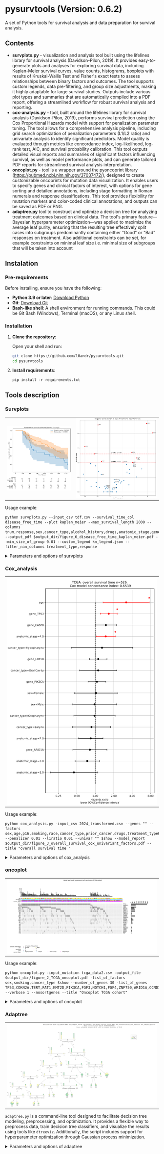 # pysurvtools (Version: 0.6.2)
A set of Python tools for survival analysis and data preparation for survival analysis.

## Contents

* <b>survplots.py</b> - visualization and analysis tool built using the lifelines library for survival analysis (Davidson-Pilon, 2019). It provides easy-to-generate plots and analyses for exploring survival data, including Kaplan-Meier survival curves, value counts, histograms, boxplots with results of Kruskal-Wallis Test and Fisher's exact tests to assess relationships between binary factors and outcomes. The tool supports custom legends, data pre-filtering, and group size adjustments, making it highly adaptable for large survival studies. Outputs include various plot types and summaries that are automatically compiled into a PDF report, offering a streamlined workflow for robust survival analysis and reporting. <br>
* <b>cox-analysis.py</b> - tool, built around the lifelines library for survival analysis (Davidson-Pilon, 2019), performs survival prediction using the Cox Proportional Hazards model with support for penalization parameter tuning. The tool allows for a comprehensive analysis pipeline, including grid search optimization of penalization parameters (L1/L2 ratio) and univariate analysis to identify significant predictors. Model quality is evaluated through metrics like concordance index, log-likelihood, log-rank test, AIC, and survival probability calibration. This tool outputs detailed visual reports and summaries of significant factors influencing survival, as well as model performance plots, and can generate tailored PDF reports for streamlined survival analysis interpretation. <br>
* <b>oncoplot.py</b> -  tool is a wrapper around the pyoncoprint library (https://pubmed.ncbi.nlm.nih.gov/37037472/), designed to create customizable oncoprints for mutation data visualization. It enables users to specify genes and clinical factors of interest, with options for gene sorting and detailed annotations, including stage formatting in Roman numerals and response classifications. This tool provides flexibility for mutation markers and color-coded clinical annotations, and outputs can be saved as PDF or PNG.  <br>
* <b>adaptree.py</b> tool to construct and optimize a decision tree for analyzing treatment outcomes based on clinical data. The tool's primary feature—Bayesian hyperparameter optimization—was applied to maximize the average leaf purity, ensuring that the resulting tree effectively split cases into subgroups predominantly containing either "Good" or "Bad" responses on treatment. Also additional constraints can be set, for example constraints on minimal leaf size i.e. minimal size of subgroups that will be taken into account <br>
## Instalation

### Pre-requirements

Before installing, ensure you have the following:

- **Python 3.9 or later**: [Download Python](https://www.python.org/downloads/)
- **Git**: [Download Git](https://git-scm.com/downloads)
- **Bash-like shell**: A shell environment for running commands. This could be Git Bash (Windows), Terminal (macOS), or any Linux shell.

### Installation

1. **Clone the repository**:

   Open your shell and run:
   ```bash
   git clone https://github.com/l0andr/pysurvtools.git
   cd pysurvtools
   ```
2. **Install requirements**:

   ```  
   pip install -r requirements.txt
   ```
## Tools description

### Survplots

<table>
   <tr>
      <td>
         <img src= "img/survplots_exmp1.png" >
      </td>
      <td>
         <img src= "img/survplots_exmp2.png" >
      </td>
   </tr>
</table>

Usage example:
```
python survplots.py --input_csv tdf.csv --survival_time_col disease_free_time --plot kaplan_meier --max_survival_length 2000 --columns tnum,response,sex,cancer_type,alcohol_history,drugs,anatomic_stage,gene_FGF4,gene_CDKN2A,gene_MYL1,gene_ARID2 --output_pdf $output_dir/figure_6_disease_free_time_kaplan_meier.pdf --min_size_of_group 0.01 --custom_legend km_legend.json --filter_nan_columns treatment_type,response

```


<details>
     <summary>Parameters and options of survplots</summary>

| Option                   | Description                                                                                                                                                                         | Type     | Default Value       |
|--------------------------|-------------------------------------------------------------------------------------------------------------------------------------------------------------------------------------|----------|---------------------|
| `--input_csv`            | Path to the input CSV file containing survival data. This file should include relevant columns, such as patient IDs, event status, and survival time.                               | `str`    | **Required**        |
| `--output_pdf`           | Path to the output PDF file where all generated figures will be saved.                                                                                                             | `str`    | **Required**        |
| `--plot`                 | Type of plot to generate. Options include: `kaplan_meier`, `pieplots`, `floathistograms`, `valuecounts`, and `fisher_exact_test`.                                                  | `str`    | `"kaplan_meier"`    |
| `--status_col`           | Column name for the event status indicator (e.g., whether an event, such as death or relapse, has occurred).                                                                       | `str`    | `"status"`          |
| `--survival_time_col`    | Column name for survival time, usually recorded in days.                                                                                                                           | `str`    | `"survival_in_days"`|
| `--patient_id_col`       | Column name for patient IDs, useful for linking observations.                                                                                                                      | `str`    | `"patient_id"`      |
| `--columns`              | One or more specific columns to include in the plot. Separate multiple columns with commas. Supports wildcard `*` at the end to include columns starting with a specific prefix. | `str`    | `""`                |
| `--min_size_of_group`    | Minimum group size for Kaplan-Meier plots, defined as a fraction of all cases. Helps exclude small groups from analysis.                                                            | `float`  | `0.07`              |
| `--max_amount_of_groups` | Maximum number of groups per factor to display. Ensures the plot remains readable by limiting the number of groups.                                                                 | `int`    | `10`                |
| `--max_survival_length`  | Maximum time interval (in days) to consider for Kaplan-Meier plots. Any survival times beyond this will be truncated to the specified length.                                      | `float`  | `1825` (5 years)    |
| `--show`                 | If set, displays plots interactively in addition to saving them to the PDF.                                                                                                        | `flag`   | `False`             |
| `--verbose`              | Verbose level for logging output, where `0` is silent and higher numbers increase the level of detail.                                                                             | `int`    | `1`                 |
| `--custom_legend`        | Path to a JSON file containing custom legends for Kaplan-Meier plot labels. The JSON format should define group labels for each column used in the plot.                           | `str`    | `None`              |
| `--filter_nan_columns`   | Comma-separated list of columns in which NaN values will be filtered out. This helps ensure that missing data in these columns does not interfere with plotting.                   | `str`    | `""`                |
| `--title`                | Title for the plot, which will appear in the output figures.                                                                                                                       | `str`    | `""`                |

#### Plot Types

SurvPlots supports a variety of plot types, each tailored for different aspects of survival data visualization:

1. **Kaplan-Meier Plot (`kaplan_meier`)**  
   Generates Kaplan-Meier survival curves for specified groups, useful for comparing survival distributions across categories or treatment groups. This plot type supports grouping by categorical variables and allows custom legends to clarify group labels.

2. **Pie Charts (`pieplots`)**  
   Creates pie charts for categorical variables, providing an intuitive visualization of the distribution across categories. This plot is helpful for understanding the proportion of different categories within the dataset.

3. **Histograms (`floathistograms`)**  
   Plots histograms for continuous (float) variables, displaying their distribution across bins. Median values are annotated in each plot to provide a summary of the central tendency.

4. **Value Counts (`valuecounts`)**  
   Produces bar plots showing the count of each unique value in the specified columns, with percentages labeled on the bars. This plot is ideal for categorical variables, offering a clear representation of the frequency distribution.

5. **Fisher’s Exact Test (`fisher_exact_test`)**  
   Conducts Fisher’s exact test on specified binary factors and outputs a scatter plot with odds ratios and p-values. Significant associations are highlighted, with p-values and odds ratios clearly labeled, aiding in the identification of potentially important relationships between factors.

6. **Kruskal-Wallis Test (`kruskal_wallis_test`)**                                                                                                                                                                                                              
   The Kruskal-Wallis test is a non-parametric method used to determine if there are statistically significant differences between three or more groups. the plot_kruskal_wallis_boxplot
function generates boxplots for comparing multiple groups based on a continuous variable. It calculates the Kruskal-Wallis H test statistic and displays the p-value on the plot. This test helps in assessing whether there are 
significant differences in the distribution of a continuous variable across different categories or groups, providing insights into potential relationships or patterns within the data.
---
</details>

### Cox_analysis

<table>
   <tr>
      <td>
         <img src= "img/cox_analysis_exmp1.png" >
      </td>
   </tr>
</table>

Usage example:
```
python cox_analysis.py -input_csv 2024_transformed.csv --genes "" --factors sex,age,p16,smoking,race,cancer_type,prior_cancer,drugs,treatment_type0,total_mutations,anatomic_stage,msi_status,tmb_level,lvi,pni,smoking_packs,pdl1_category,response_0,alcohol_history --penalizer 0.01 --l1ratio 0.01 --univar "" $show --model_report $output_dir/figure_3_overall_survival_cox_univariant_factors.pdf --title "overall survival time "
```


<details>
     <summary>Parameters and options of cox_analysis</summary>

| Option                   | Description                                                                                                                                                                       | Type     | Default Value         |
|--------------------------|-----------------------------------------------------------------------------------------------------------------------------------------------------------------------------------|----------|-----------------------|
| `-input_csv`             | Path to the input CSV file containing survival data. This file should include columns like patient IDs, event status, survival time, and relevant covariates.                     | `str`    | **Required**          |
| `--min_cases`            | Minimum number of cases required for mutation columns. Genes with fewer cases are excluded from the analysis.                                                                     | `int`    | `3`                   |
| `--genes`                | Comma-separated list of genes of interest for the analysis.                                                                                                                       | `str`    | `None`                |
| `--factors`              | Comma-separated list of additional factors of interest to be included in the model.                                                                                               | `str`    | `None`                |
| `--status_col`           | Column name representing the event status (e.g., death or relapse).                                                                                                              | `str`    | `"status"`            |
| `--survival_time_col`    | Column name representing survival time, typically recorded in days.                                                                                                              | `str`    | `"survival_in_days"`  |
| `--patient_id_col`       | Column name for patient IDs to ensure observations are properly tracked.                                                                                                          | `str`    | `"patient_id"`        |
| `--calib_t0`             | Time used for model calibration in survival probability calculations.                                                                                                             | `int`    | `1900`                |
| `--l1ratio`              | Ratio of L1 regularization in the Cox model’s penalty. If negative, a grid search is performed to optimize this value.                                                            | `float`  | `-1`                  |
| `--penalizer`            | Penalization parameter for the Cox model optimizer. If negative, a grid search is performed to find the optimal value.                                                            | `float`  | `-1`                  |
| `--opt_report`           | Path for saving the optimization report PDF, detailing results from grid search and parameter tuning.                                                                             | `str`    | `"cox_optim_report.pdf"` |
| `--model_report`         | Path for saving the model report PDF, including model summary and statistical tests.                                                                                              | `str`    | `"cox_model_report.pdf"`  |
| `--univar`               | If set, performs univariate analysis on specified factors, varying each factor in isolation.                                                                                      | `str`    | `None`                |
| `--verbose`              | Verbose level for logging output, where `0` is silent and higher numbers increase the level of detail.                                                                            | `int`    | `1`                   |
| `--show`                 | If set, displays plots interactively in addition to saving them to the PDF.                                                                                                       | `flag`   | `False`               |
| `--plot_outcome`         | If set, generates and displays plots of partial effects on the outcome.                                                                                                          | `flag`   | `False`               |
| `--filter_nan`           | If set, removes rows with NaN values across gene and factor columns.                                                                                                              | `flag`   | `False`               |
| `--filter_nan_columns`   | Comma-separated list of columns to filter out NaN values from, ensuring completeness in specific variables.                                                                      | `str`    | `""`                  |
| `--title`                | Title for the plot, which will appear in the output figures.                                                                                                                      | `str`    | `""`                  |

#### Cox-Analysis Plot Types and Outputs

The **Cox-Analysis** tool, built around the **lifelines** library for survival analysis ([Davidson-Pilon, 2019](https://doi.org/10.21105/joss.01317)), supports various plots and statistical summaries for analyzing survival data:

1. **Univariate Analysis Plot**  
   Conducts univariate Cox regression for each specified factor individually, allowing visualization of the hazard ratios and confidence intervals. This plot highlights factors with significant effects on survival, helping to identify potential predictors for further analysis.

2. **Grid Search Optimization Heatmaps**  
   When L1 ratio and penalizer values are set to `-1`, the tool performs a grid search and generates heatmaps of model performance metrics (e.g., concordance index, log-likelihood) across different parameter combinations. These plots provide insights into optimal penalization settings for the Cox model.

3. **Model Summary and Tree Plot**  
   Once the model is fit, the tool generates a forest plot of significant factors with hazard ratios and confidence intervals. This summary plot visually conveys the risk associated with each factor, aiding in the interpretation of multivariate results.
 
</details>        

### oncoplot

<table>
   <tr>
      <td>
         <img src= "img/oncoplot_exmp1.png" >
      </td>
   </tr>
</table>

Usage example:
```
python oncoplot.py -input_mutation tcga_data2.csv -output_file $output_dir/figure_2_TCGA_oncoplot.pdf -list_of_factors sex,smoking,cancer_type $show --number_of_genes 30 -list_of_genes TP53,CDKN2A,TERT,FAT1,KMT2D,PIK3CA,FGF3,NOTCH1,FGF4,ZNF750,ARID1A,CCND1,LRP1B,CDKN2B,EGFR,KMT2C,CASP8,NFE2L2,CYLD,FBXW7,FLCN,MTAP,MYL1,NOTCH3,SMAD4,SOX2,B2M,ARID2,ASXL1,CIC --verbose 1 --nosortgenes --title "Oncoplot TCGA cohort"
```
<details>
     <summary>Parameters and options of oncoplot</summary>

   ## pyoncoplot Tool Options

| Option               | Description                                                                                                                                                        | Type     | Default Value       |
|----------------------|--------------------------------------------------------------------------------------------------------------------------------------------------------------------|----------|---------------------|
| `-input_mutation`    | Path to the input file containing mutation data. This file should include columns like `patient_id` and columns for gene mutation statuses.                       | `str`    | **Required**        |
| `-output_file`       | Path to the output file where the oncoplot will be saved. Accepts `.pdf` or `.png` file formats.                                                                   | `str`    | **Required**        |
| `-list_of_factors`   | Comma-separated list of clinical or categorical factors to display as annotations above the oncoplot.                                                             | `str`    | **Required**        |
| `-list_of_genes`     | Comma-separated list of specific genes to display on the oncoplot. Only these genes will be included, if provided.                                                | `str`    | `""`                |
| `--nosortgenes`      | If set, disables sorting of genes on the plot. By default, genes are sorted by mutation frequency.                                                                | `flag`   | `False`             |
| `--show`             | If set, displays the oncoplot interactively in addition to saving it to a file.                                                                                   | `flag`   | `False`             |
| `--number_of_genes`  | Number of genes to display on the plot, selected based on mutation frequency if `-list_of_genes` is not specified.                                                | `int`    | `20`                |
| `--verbose`          | Verbose level for logging output, where `0` is silent and higher numbers increase the level of detail.                                                            | `int`    | `1`                 |
| `--title`            | Title for the oncoplot, which will appear at the top of the figure.                                                                                               | `str`    | `""`                |

## pyoncoplot Plot Features and Annotations

The **pyoncoplot** tool, based on the **pyoncoprint** library ([PubMed link](https://pubmed.ncbi.nlm.nih.gov/37037472/)), generates oncoprints for visualizing mutation data across patients and genes. It allows for customization and includes various options for annotations and formatting:

1. **Oncoplot Display of Mutation Types**  
   The oncoplot represents mutations across patients for each specified gene, with mutation types marked by distinct symbols. Genes with frequent mutations are highlighted by default. Users can also provide a specific list of genes for display, ensuring that only relevant genes are shown.

2. **Sorting and Selection of Genes**  
   Genes can be automatically sorted by mutation frequency, or users can disable sorting (`--nosortgenes`) to retain the order from the input file. Additionally, users can limit the number of genes displayed using `--number_of_genes`, helping to focus on the most impactful mutations.

3. **Clinical Annotations Above the Plot**  
   Clinical factors (e.g., stage, response) specified with `-list_of_factors` are added as annotations above the oncoplot. These annotations are color-coded based on unique values, with automatic replacement of values (e.g., stages represented as Roman numerals, response classifications) for easier interpretation.

4. **Color-Coded Legends for Annotations**  
   A color legend is automatically generated for each annotated factor, providing clarity on categories such as stages or treatment responses. The color maps are customizable and automatically adjust to fit unique values for each annotation.

5. **Output as PDF or PNG**  
   The oncoplot can be saved as a PDF (multi-page) or PNG (single image) file, making it easy to incorporate into reports or presentations. The tool also supports interactive viewing with `--show` for detailed examination.

</details>

### Adaptree


<table>
   <tr>
      <td>
         <img src= "img/deciontree_exmp.png" >
      </td>
   </tr>
</table>


`adaptree.py` is a command-line tool designed to facilitate decision tree modeling, preprocessing, and optimization. It provides a flexible way to preprocess data, train decision tree classifiers, and visualize the results using tools like `dtreeviz`. Additionally, the script includes support for hyperparameter optimization through Gaussian process minimization.
<details>
     <summary>Parameters and options of adaptree</summary>
#### Key Features
- **Data Preprocessing**:
  - Categorical variable renaming and one-hot encoding.
  - Automatic handling of missing values by median imputation.
  - Filtering rows based on NaN values in specified columns.
- **Model Training**:
  - Decision tree training with configurable hyperparameters like `max_depth`, `min_samples_leaf`, and `ccp_alpha`.
  - Supports loading and saving models in `.pickle` format.
- **Hyperparameter Optimization**:
  - Uses Bayesian optimization to find the best parameters for decision tree models.
- **Visualization**:
  - Creates decision tree visualizations using `plot_tree` or `dtreeviz`.

#### Usage Example
```bash
python adaptree.py -input_csv data.csv -ycolumn target_column --xcolumns feature1,feature2,feature3 --filter_nan_columns feature1 --output_model tree_model.pkl --verbose 2 --min_weight_fraction_leaf 0.02 --max_depth 10 --criteria entropy
```
| Option                     | Description                                                                                                            | Type     | Default Value       |
|----------------------------|------------------------------------------------------------------------------------------------------------------------|----------|---------------------|
| `-input_csv`               | Path to the input CSV file containing the dataset.                                                                    | `str`    | **Required**        |
| `--input_delimiter`        | Delimiter for the input file.                                                                                         | `str`    | `","`               |
| `-ycolumn`                 | Feature that should be predicted (target variable).                                                                   | `str`    | **Required**        |
| `--xcolumns`               | Comma-separated list of features to be used for splitting branches.                                                   | `str`    | `""`                |
| `--sort_columns`           | Columns for pre-sorting data before processing.                                                                       | `str`    | `""`                |
| `--unique_record`          | List of columns to identify unique records.                                                                           | `str`    | `""`                |
| `--model`                  | Path to a file containing the pre-trained model. If set, only plots will be created.                                  | `str`    | `""`                |
| `--random_seed`            | Random seed for model training.                                                                                       | `int`    | `None`              |
| `--verbose`                | Verbosity level for logging output.                                                                                   | `int`    | `2`                 |
| `--show`                   | If set, displays plots interactively.                                                                                 | `flag`   | `False`             |
| `--class_names`            | List of class names for visualization.                                                                                | `str`    | `""`                |
| `--output_model`           | File path to save the output model.                                                                                    | `str`    | `""`                |
| `--custom_legend`          | Path to a JSON file with custom legends for plots.                                                                    | `str`    | `None`              |
| `--min_weight_fraction_leaf` | Minimum weighted fraction of the sum total of weights required at a leaf node.                                       | `float`  | `None`              |
| `--min_samples_leaf`       | Minimum number of samples required at a leaf node.                                                                    | `int`    | `None`              |
| `--max_depth`              | Maximum depth of the decision tree.                                                                                   | `int`    | `None`              |
| `--ccp_alpha`              | Complexity parameter used for Minimal Cost-Complexity Pruning.                                                        | `float`  | `None`              |
| `--min_impurity_decrease`  | Minimum impurity decrease required for a node split.                                                                  | `float`  | `None`              |
| `--max_features`           | Number of features to consider for the best split.                                                                    | `int`    | `None`              |
| `--max_leaf_nodes`         | Maximum number of leaf nodes to grow in best-first fashion.                                                           | `int`    | `None`              |
| `--min_samples_split`      | Minimum number of samples required to split an internal node.                                                         | `int`    | `None`              |
| `--criteria`               | Function to measure the quality of a split (`gini` or `entropy`).                                                     | `str`    | `"gini"`            |
| `--plot_type`              | Type of plot to generate (`simple`, `simple_full`, or `dtreeviz`).                                                    | `str`    | `"simple"`          |
| `--tiff`                   | File name for the output plot in TIFF format.                                                                         | `str`    | `""`                |
| `--steps_of_optimization`  | Number of steps for hyperparameter optimization.                                                                      | `int`    | `20`                |
| `--filter_nan_columns`     | Comma-separated list of columns where NaN values will be detected and filtered.                                       | `str`    | `""`                |


#### Outputs
- Trained Model: Saved in .pickle format if specified via --output_model. <br>
- Visualizations: Decision tree visualizations, including dtreeviz for advanced graphics.<br>
- Optimization Summary: Outputs the best hyperparameters and their performance during optimization. <br>
</details>